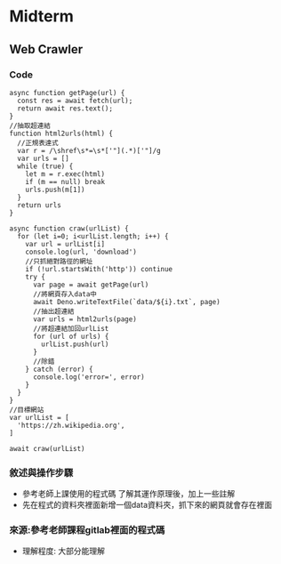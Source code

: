 # Midterm
## Web Crawler
### Code
```
async function getPage(url) {
  const res = await fetch(url);
  return await res.text();
}
//抽取超連結
function html2urls(html) {
  //正規表達式
  var r = /\shref\s*=\s*['"](.*)['"]/g
  var urls = []
  while (true) {
    let m = r.exec(html)
    if (m == null) break
    urls.push(m[1])
  }
  return urls
}

async function craw(urlList) {
  for (let i=0; i<urlList.length; i++) {
    var url = urlList[i]
    console.log(url, 'download')
    //只抓絕對路徑的網址
    if (!url.startsWith('http')) continue
    try {
      var page = await getPage(url)
      //將網頁存入data中
      await Deno.writeTextFile(`data/${i}.txt`, page)
      //抽出超連結
      var urls = html2urls(page)
      //將超連結加回urlList
      for (url of urls) {
        urlList.push(url)
      }
      //除錯 
    } catch (error) {
      console.log('error=', error)
    }
  }
}
//目標網站
var urlList = [
  'https://zh.wikipedia.org', 
]

await craw(urlList)

```
### 敘述與操作步驟
* 參考老師上課使用的程式碼 了解其運作原理後，加上一些註解
* 先在程式的資料夾裡面新增一個data資料夾，抓下來的網頁就會存在裡面
### 來源:參考老師課程gitlab裡面的程式碼
* 理解程度: 大部分能理解


